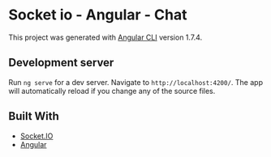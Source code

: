 # Socket io - Angular - Chat

This project was generated with [Angular CLI](https://github.com/angular/angular-cli) version 1.7.4.

## Development server

Run `ng serve` for a dev server. Navigate to `http://localhost:4200/`. The app will automatically reload if you change any of the source files.

## Built With

* [Socket.IO](https://socket.io/)
* [Angular](https://angular.io/)
